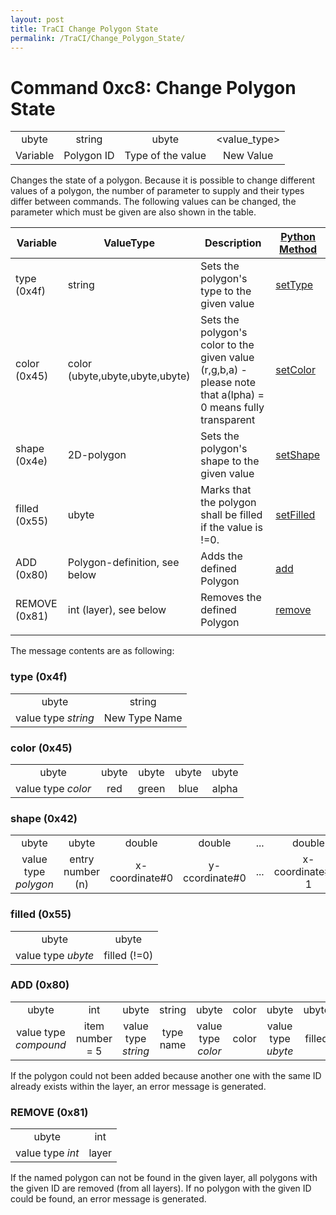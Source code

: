 ```yaml
---
layout: post
title: TraCI Change Polygon State
permalink: /TraCI/Change_Polygon_State/
---
```


Command 0xc8: Change Polygon State
==================================

|          |            |                   |              |
|:--------:|:----------:|:-----------------:|:------------:|
|   ubyte  |   string   |       ubyte       | <value_type> |
| Variable | Polygon ID | Type of the value |   New Value  |

Changes the state of a polygon. Because it is possible to change different values of a polygon, the number of parameter to supply and their types differ between commands. The following values can be changed, the parameter which must be given are also shown in the table.

| Variable      | ValueType                       | Description                                                                                                  | [Python Method](/TraCI/Interfacing_TraCI_from_Python "wikilink")                            |
|---------------|---------------------------------|--------------------------------------------------------------------------------------------------------------|---------------------------------------------------------------------------------------------|
| type (0x4f)   | string                          | Sets the polygon's type to the given value                                                                   | [setType](http://www.sumo.dlr.de/daily/pydoc/traci._polygon.html#PolygonDomain-setType)     |
| color (0x45)  | color (ubyte,ubyte,ubyte,ubyte) | Sets the polygon's color to the given value (r,g,b,a) - please note that a(lpha) = 0 means fully transparent | [setColor](http://www.sumo.dlr.de/daily/pydoc/traci._polygon.html#PolygonDomain-setColor)   |
| shape (0x4e)  | 2D-polygon                      | Sets the polygon's shape to the given value                                                                  | [setShape](http://www.sumo.dlr.de/daily/pydoc/traci._polygon.html#PolygonDomain-setShape)   |
| filled (0x55) | ubyte                           | Marks that the polygon shall be filled if the value is !=0.                                                  | [setFilled](http://www.sumo.dlr.de/daily/pydoc/traci._polygon.html#PolygonDomain-setFilled) |
| ADD (0x80)    | Polygon-definition, see below   | Adds the defined Polygon                                                                                     | [add](http://www.sumo.dlr.de/daily/pydoc/traci._polygon.html#PolygonDomain-add)             |
| REMOVE (0x81) | int (layer), see below          | Removes the defined Polygon                                                                                  | [remove](http://www.sumo.dlr.de/daily/pydoc/traci._polygon.html#PolygonDomain-remove)       |
||

The message contents are as following:

### type (0x4f)

|                     |               |
|:-------------------:|:-------------:|
|        ubyte        |     string    |
| value type *string* | New Type Name |

### color (0x45)

|                    |       |       |       |       |
|:------------------:|:-----:|:-----:|:-----:|:-----:|
|        ubyte       | ubyte | ubyte | ubyte | ubyte |
| value type *color* |  red  | green |  blue | alpha |

### shape (0x42)

|                      |                  |                 |                 |     |                   |                   |
|:--------------------:|:----------------:|:---------------:|:---------------:|:---:|:-----------------:|:-----------------:|
|         ubyte        |       ubyte      |      double     |      double     | ... |       double      |       double      |
| value type *polygon* | entry number (n) | x-coordinate\#0 | y-ccordinate\#0 | ... | x-coordinate\#n-1 | y-coordinate\#n-1 |

### filled (0x55)

|                    |              |
|:------------------:|:------------:|
|        ubyte       |     ubyte    |
| value type *ubyte* | filled (!=0) |

### ADD (0x80)

|                       |                 |                     |           |                    |       |                    |        |                  |       |                    |       |
|:---------------------:|:---------------:|:-------------------:|:---------:|:------------------:|:-----:|:------------------:|:------:|:----------------:|:-----:|:------------------:|:-----:|
|         ubyte         |       int       |        ubyte        |   string  |        ubyte       | color |        ubyte       |  ubyte |       ubyte      |  int  |        ubyte       | shape |
| value type *compound* | item number = 5 | value type *string* | type name | value type *color* | color | value type *ubyte* | filled | value type *int* | layer | value type *shape* | shape |

If the polygon could not been added because another one with the same ID already exists within the layer, an error message is generated.

### REMOVE (0x81)

|                  |       |
|:----------------:|:-----:|
|       ubyte      |  int  |
| value type *int* | layer |

If the named polygon can not be found in the given layer, all polygons with the given ID are removed (from all layers). If no polygon with the given ID could be found, an error message is generated.